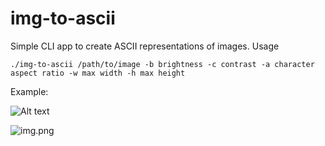 # img-to-ascii

Simple CLI app to create ASCII representations of images.
Usage

`./img-to-ascii /path/to/image -b brightness -c contrast -a character aspect ratio -w max width -h max height`

Example:

![Alt text](https://freerangestock.com/sample/127616/zebra-on-black-background-.jpg)

![img.png](https://i.postimg.cc/wTwXL74W/img.png)